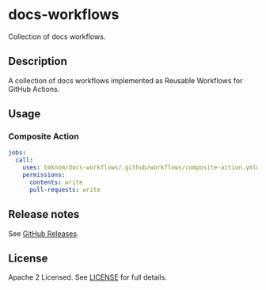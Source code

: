 # docs-workflows

Collection of docs workflows.

## Description

A collection of docs workflows implemented as Reusable Workflows for GitHub Actions.

## Usage

### Composite Action

```yaml
jobs:
  call:
    uses: tmknom/docs-workflows/.github/workflows/composite-action.yml@v0
    permissions:
      contents: write
      pull-requests: write
```

## Release notes

See [GitHub Releases][releases].

## License

Apache 2 Licensed. See [LICENSE](LICENSE) for full details.

[releases]: https://github.com/tmknom/docs-workflows/releases
